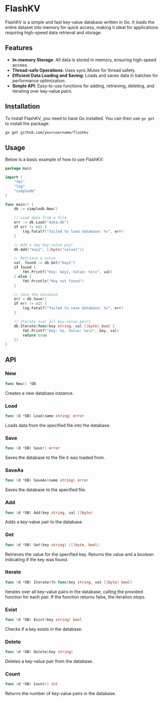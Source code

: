 # FlashKV

FlashKV is a simple and fast key-value database written in Go. It loads the entire dataset into memory for quick access, making it ideal for applications requiring high-speed data retrieval and storage.

## Features

- **In-memory Storage**: All data is stored in memory, ensuring high-speed access.
- **Thread-safe Operations**: Uses sync.Mutex for thread safety.
- **Efficient Data Loading and Saving**: Loads and saves data in batches for performance optimization.
- **Simple API**: Easy-to-use functions for adding, retrieving, deleting, and iterating over key-value pairs.

## Installation

To install FlashKV, you need to have Go installed. You can then use `go get` to install the package:

```sh
go get github.com/yourusername/flashkv
```

## Usage

Below is a basic example of how to use FlashKV:

```go
package main

import (
	"fmt"
	"log"
	"simpledb"
)

func main() {
	db := simpledb.New()

	// Load data from a file
	err := db.Load("data.db")
	if err != nil {
		log.Fatalf("failed to load database: %v", err)
	}

	// Add a new key-value pair
	db.Add("key1", []byte("value1"))

	// Retrieve a value
	val, found := db.Get("key1")
	if found {
		fmt.Printf("Key: key1, Value: %s\n", val)
	} else {
		fmt.Println("Key not found")
	}

	// Save the database
	err = db.Save()
	if err != nil {
		log.Fatalf("failed to save database: %v", err)
	}

	// Iterate over all key-value pairs
	db.Iterate(func(key string, val []byte) bool {
		fmt.Printf("Key: %s, Value: %s\n", key, val)
		return true
	})
}
```

## API

### New

```go
func New() *DB
```

Creates a new database instance.

### Load

```go
func (d *DB) Load(name string) error
```

Loads data from the specified file into the database.

### Save

```go
func (d *DB) Save() error
```

Saves the database to the file it was loaded from.

### SaveAs

```go
func (d *DB) SaveAs(name string) error
```

Saves the database to the specified file.

### Add

```go
func (d *DB) Add(key string, val []byte)
```

Adds a key-value pair to the database.

### Get

```go
func (d *DB) Get(key string) ([]byte, bool)
```

Retrieves the value for the specified key. Returns the value and a boolean indicating if the key was found.

### Iterate

```go
func (d *DB) Iterate(fn func(key string, val []byte) bool)
```

Iterates over all key-value pairs in the database, calling the provided function for each pair. If the function returns false, the iteration stops.

### Exist

```go
func (d *DB) Exist(key string) bool
```

Checks if a key exists in the database.

### Delete

```go
func (d *DB) Delete(key string)
```

Deletes a key-value pair from the database.

### Count

```go
func (d *DB) Count() int
```

Returns the number of key-value pairs in the database.


